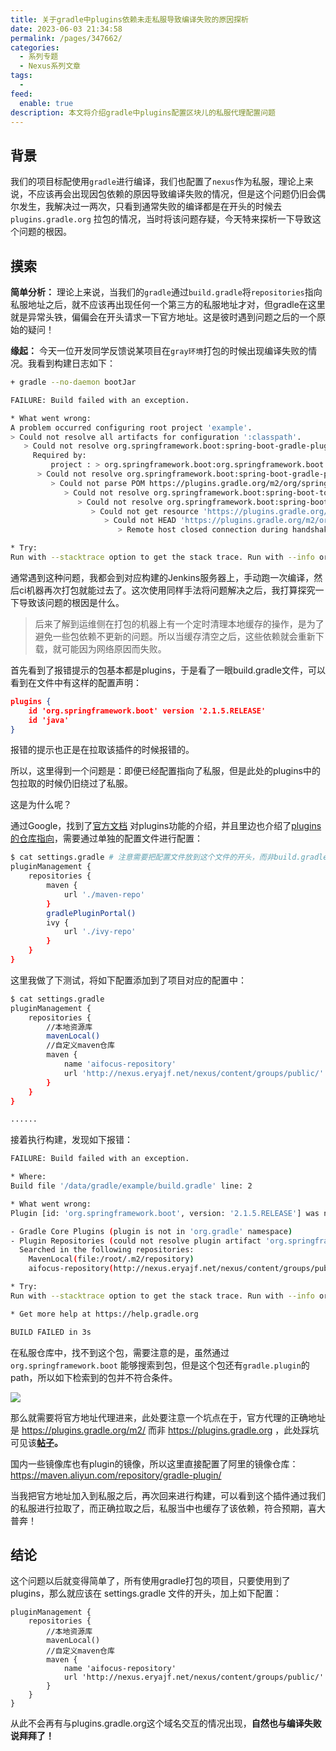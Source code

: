 ```yaml
---
title: 关于gradle中plugins依赖未走私服导致编译失败的原因探析
date: 2023-06-03 21:34:58
permalink: /pages/347662/
categories:
  - 系列专题
  - Nexus系列文章
tags:
  -
feed:
  enable: true
description: 本文将介绍gradle中plugins配置区块儿的私服代理配置问题
---
```



## 背景

我们的项目标配使用`gradle`进行编译，我们也配置了`nexus`作为私服，理论上来说，不应该再会出现因包依赖的原因导致编译失败的情况，但是这个问题仍旧会偶尔发生，我解决过一两次，只看到通常失败的编译都是在开头的时候去 `plugins.gradle.org` 拉包的情况，当时将该问题存疑，今天特来探析一下导致这个问题的根因。

## 摸索

**简单分析：** 理论上来说，当我们的`gradle`通过`build.gradle`将`repositories`指向私服地址之后，就不应该再出现任何一个第三方的私服地址才对，但gradle在这里就是异常头铁，偏偏会在开头请求一下官方地址。这是彼时遇到问题之后的一个原始的疑问！

**缘起：** 今天一位开发同学反馈说某项目在`gray环境`打包的时候出现编译失败的情况。我看到构建日志如下：

```sh
+ gradle --no-daemon bootJar

FAILURE: Build failed with an exception.

* What went wrong:
A problem occurred configuring root project 'example'.
> Could not resolve all artifacts for configuration ':classpath'.
   > Could not resolve org.springframework.boot:spring-boot-gradle-plugin:2.1.5.RELEASE.
     Required by:
         project : > org.springframework.boot:org.springframework.boot.gradle.plugin:2.1.5.RELEASE
      > Could not resolve org.springframework.boot:spring-boot-gradle-plugin:2.1.5.RELEASE.
         > Could not parse POM https://plugins.gradle.org/m2/org/springframework/boot/spring-boot-gradle-plugin/2.1.5.RELEASE/spring-boot-gradle-plugin-2.1.5.RELEASE.pom
            > Could not resolve org.springframework.boot:spring-boot-tools:2.1.5.RELEASE.
               > Could not resolve org.springframework.boot:spring-boot-tools:2.1.5.RELEASE.
                  > Could not get resource 'https://plugins.gradle.org/m2/org/springframework/boot/spring-boot-tools/2.1.5.RELEASE/spring-boot-tools-2.1.5.RELEASE.pom'.
                     > Could not HEAD 'https://plugins.gradle.org/m2/org/springframework/boot/spring-boot-tools/2.1.5.RELEASE/spring-boot-tools-2.1.5.RELEASE.pom'.
                        > Remote host closed connection during handshake

* Try:
Run with --stacktrace option to get the stack trace. Run with --info or --debug option to get more log output. Run with --scan to get full insights.
```

通常遇到这种问题，我都会到对应构建的Jenkins服务器上，手动跑一次编译，然后ci机器再次打包就能过去了。这次使用同样手法将问题解决之后，我打算探究一下导致该问题的根因是什么。

> 后来了解到运维侧在打包的机器上有一个定时清理本地缓存的操作，是为了避免一些包依赖不更新的问题。所以当缓存清空之后，这些依赖就会重新下载，就可能因为网络原因而失败。

首先看到了报错提示的包基本都是plugins，于是看了一眼build.gradle文件，可以看到在文件中有这样的配置声明：

```json
plugins {
    id 'org.springframework.boot' version '2.1.5.RELEASE'
    id 'java'
}
```

报错的提示也正是在拉取该插件的时候报错的。

所以，这里得到一个问题是：即便已经配置指向了私服，但是此处的plugins中的包拉取的时候仍旧绕过了私服。

这是为什么呢？

通过Google，找到了[官方文档](https://docs.gradle.org/current/userguide/plugins.html) 对plugins功能的介绍，并且里边也介绍了[plugins的仓库指向](https://docs.gradle.org/current/userguide/plugins.html#sec:custom_plugin_repositories)，需要通过单独的配置文件进行配置：

```sh
$ cat settings.gradle # 注意需要把配置文件放到这个文件的开头，而非build.gradle中
pluginManagement {
    repositories {
        maven {
            url './maven-repo'
        }
        gradlePluginPortal()
        ivy {
            url './ivy-repo'
        }
    }
}
```

这里我做了下测试，将如下配置添加到了项目对应的配置中：

```sh
$ cat settings.gradle
pluginManagement {
    repositories {
        //本地资源库
        mavenLocal()
        //自定义maven仓库
        maven {
            name 'aifocus-repository'
            url 'http://nexus.eryajf.net/nexus/content/groups/public/'
        }
    }
}

......
```

接着执行构建，发现如下报错：

```sh
FAILURE: Build failed with an exception.

* Where:
Build file '/data/gradle/example/build.gradle' line: 2

* What went wrong:
Plugin [id: 'org.springframework.boot', version: '2.1.5.RELEASE'] was not found in any of the following sources:

- Gradle Core Plugins (plugin is not in 'org.gradle' namespace)
- Plugin Repositories (could not resolve plugin artifact 'org.springframework.boot:org.springframework.boot.gradle.plugin:2.1.5.RELEASE')
  Searched in the following repositories:
    MavenLocal(file:/root/.m2/repository)
    aifocus-repository(http://nexus.eryajf.net/nexus/content/groups/public/)

* Try:
Run with --stacktrace option to get the stack trace. Run with --info or --debug option to get more log output. Run with --scan to get full insights.

* Get more help at https://help.gradle.org

BUILD FAILED in 3s
```

在私服仓库中，找不到这个包，需要注意的是，虽然通过`org.springframework.boot` 能够搜索到包，但是这个包还有`gradle.plugin`的path，所以如下检索到的包并不符合条件。

![](http://t.eryajf.net/imgs/2023/06/d12ea0825cebfefe.png)

那么就需要将官方地址代理进来，此处要注意一个坑点在于，官方代理的正确地址是 https://plugins.gradle.org/m2/ 而非 https://plugins.gradle.org ，此处踩坑可见该[**帖子**](https://discuss.gradle.org/t/use-repository-manager-to-proxy-gradle-central-plugin-repository/34859/4)**。**

国内一些镜像库也有plugin的镜像，所以这里直接配置了阿里的镜像仓库：https://maven.aliyun.com/repository/gradle-plugin/

当我把官方地址加入到私服之后，再次回来进行构建，可以看到这个插件通过我们的私服进行拉取了，而正确拉取之后，私服当中也缓存了该依赖，符合预期，喜大普奔！

## **结论**

这个问题以后就变得简单了，所有使用gradle打包的项目，只要使用到了plugins，那么就应该在 settings.gradle 文件的开头，加上如下配置：

```
pluginManagement {
    repositories {
        //本地资源库
        mavenLocal()
        //自定义maven仓库
        maven {
            name 'aifocus-repository'
            url 'http://nexus.eryajf.net/nexus/content/groups/public/'
        }
    }
}
```

从此不会再有与plugins.gradle.org这个域名交互的情况出现，**自然也与编译失败说拜拜了！**